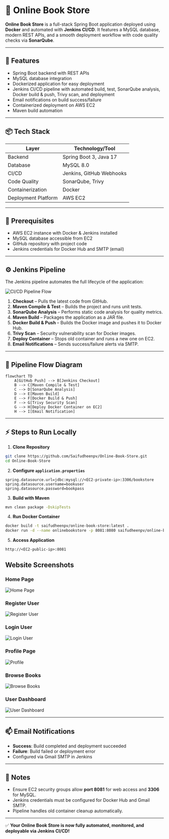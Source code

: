 # 🛒 Online Book Store

**Online Book Store** is a full-stack Spring Boot application deployed using **Docker** and automated with **Jenkins CI/CD**.
It features a MySQL database, modern REST APIs, and a smooth deployment workflow with code quality checks via **SonarQube**.

---

## 🚀 Features

* Spring Boot backend with REST APIs
* MySQL database integration
* Dockerized application for easy deployment
* Jenkins CI/CD pipeline with automated build, test, SonarQube analysis, Docker build & push, Trivy scan, and deployment
* Email notifications on build success/failure
* Containerized deployment on AWS EC2
* Maven build automation

---

## 📦 Tech Stack

| Layer               | Technology/Tool          |
| ------------------- | ------------------------ |
| Backend             | Spring Boot 3, Java 17   |
| Database            | MySQL 8.0                |
| CI/CD               | Jenkins, GitHub Webhooks |
| Code Quality        | SonarQube, Trivy         |
| Containerization    | Docker                   |
| Deployment Platform | AWS EC2                  |

---

## 🔧 Prerequisites

* AWS EC2 instance with Docker & Jenkins installed
* MySQL database accessible from EC2
* GitHub repository with project code
* Jenkins credentials for Docker Hub and SMTP (email)

---

## ⚙️ Jenkins Pipeline

The Jenkins pipeline automates the full lifecycle of the application:

![CI/CD Pipeline Flow](assets/DevOps-CI-CD-Project.png)

1. **Checkout** – Pulls the latest code from GitHub.
2. **Maven Compile & Test** – Builds the project and runs unit tests.
3. **SonarQube Analysis** – Performs static code analysis for quality metrics.
4. **Maven Build** – Packages the application as a JAR file.
5. **Docker Build & Push** – Builds the Docker image and pushes it to Docker Hub.
6. **Trivy Scan** – Security vulnerability scan for Docker images.
7. **Deploy Container** – Stops old container and runs a new one on EC2.
8. **Email Notifications** – Sends success/failure alerts via SMTP.

---

## 📝 Pipeline Flow Diagram

```mermaid
flowchart TD
    A[GitHub Push] --> B[Jenkins Checkout]
    B --> C[Maven Compile & Test]
    C --> D[SonarQube Analysis]
    D --> E[Maven Build]
    E --> F[Docker Build & Push]
    F --> G[Trivy Security Scan]
    G --> H[Deploy Docker Container on EC2]
    H --> I[Email Notification]
```

---

## ⚡ Steps to Run Locally

1. **Clone Repository**

```bash
git clone https://github.com/Saifudheenpv/Online-Book-Store.git
cd Online-Book-Store
```

2. **Configure `application.properties`**

```properties
spring.datasource.url=jdbc:mysql://<EC2-private-ip>:3306/bookstore
spring.datasource.username=bookuser
spring.datasource.password=bookpass
```

3. **Build with Maven**

```bash
mvn clean package -DskipTests
```

4. **Run Docker Container**

```bash
docker build -t saifudheenpv/online-book-store:latest .
docker run -d --name onlinebookstore -p 8081:8080 saifudheenpv/online-book-store:latest
```

5. **Access Application**

```
http://<EC2-public-ip>:8081
```
## Website Screenshots

### Home Page
![Home Page](assets/home.png)

### Register User
![Register User](assets/register.png)

### Login User
![Login User](assets/login.png)

### Profile Page
![Profile](assets/user.png)

### Browse Books
![Browse Books](assets/books.png)

### User Dashboard
![User Dashboard](assets/userdashboard.png)

---

## 📫 Email Notifications

* **Success**: Build completed and deployment succeeded
* **Failure**: Build failed or deployment error
* Configured via Gmail SMTP in Jenkins

---

## 📌 Notes

* Ensure EC2 security groups allow **port 8081** for web access and **3306** for MySQL.
* Jenkins credentials must be configured for Docker Hub and Gmail SMTP.
* Pipeline handles old container cleanup automatically.

---

✅ **Your Online Book Store is now fully automated, monitored, and deployable via Jenkins CI/CD!**
